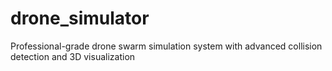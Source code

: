 # drone_simulator
Professional-grade drone swarm simulation system with advanced collision detection and 3D visualization
